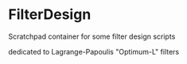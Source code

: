 # FilterDesign

Scratchpad container for some filter design scripts

dedicated to Lagrange-Papoulis "Optimum-L" filters

